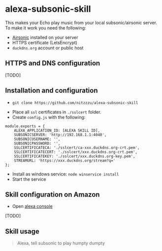 # alexa-subsonic-skill

This makes your Echo play music from your local subsonic/airsonic server.
To make it work you need the following:

*   [Airsonic](https://github.com/airsonic/airsonic/releases) installed on your server
*   HTTPS certificate (LetsEncrypt)
*   `duckdns.org` account or public host

## HTTPS and DNS configuration

[TODO]

## Installation and configuration

*   `git clone https://github.com/nitzzzu/alexa-subsonic-skill`

-   Place all `ssl` certificates in `./sslcert` folder.
-   Create `config.js` with the following:

```
module.exports = {
    ALEXA_APPLICATION_ID: [ALEXA SKILL ID],
    SUBSONICSERVER: 'http://192.168.1.1:4040',
    SUBSONICUSERNAME: '',
    SUBSONICPASSWORD: '',
    SSLCERTIFICATECA: './sslcert/ca-xxx.duckdns.org-crt.pem',
    SSLCERTIFICATECERT: './sslcert/xxx.duckdns.org-crt.pem',
    SSLCERTIFICATEKEY: './sslcert/xxx.duckdns.org-key.pem',
    STREAMURL: 'https://xxx.duckdns.org/stream?q='
};
```

*   Install as windows service: `node winservice install`
*   Start the service

## Skill configuration on Amazon

*   Open [alexa console](https://developer.amazon.com/alexa/console)

[TODO]

## Skill usage

> Alexa, tell subsonic to play humpty dumpty

